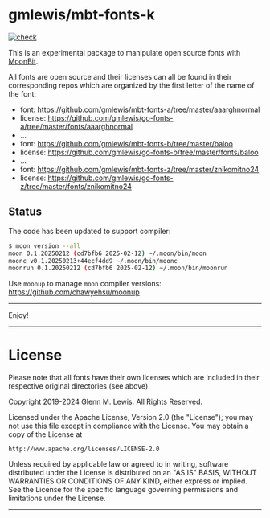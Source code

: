 # gmlewis/mbt-fonts-k
[![check](https://github.com/gmlewis/mbt-fonts-k/actions/workflows/check.yml/badge.svg)](https://github.com/gmlewis/mbt-fonts-k/actions/workflows/check.yml)

This is an experimental package to manipulate open source fonts with [MoonBit].

All fonts are open source and their licenses can all be found in their corresponding
repos which are organized by the first letter of the name of the font:

* font: https://github.com/gmlewis/mbt-fonts-a/tree/master/aaarghnormal
* license: https://github.com/gmlewis/go-fonts-a/tree/master/fonts/aaarghnormal
* ...
* font: https://github.com/gmlewis/mbt-fonts-b/tree/master/baloo
* license: https://github.com/gmlewis/go-fonts-b/tree/master/fonts/baloo
* ...
* font: https://github.com/gmlewis/mbt-fonts-z/tree/master/znikomitno24
* license: https://github.com/gmlewis/go-fonts-z/tree/master/fonts/znikomitno24

[MoonBit]: https://www.moonbitlang.com/

## Status

The code has been updated to support compiler:

```bash
$ moon version --all
moon 0.1.20250212 (cd7bfb6 2025-02-12) ~/.moon/bin/moon
moonc v0.1.20250213+44ecf4dd9 ~/.moon/bin/moonc
moonrun 0.1.20250212 (cd7bfb6 2025-02-12) ~/.moon/bin/moonrun
```

Use `moonup` to manage `moon` compiler versions:
https://github.com/chawyehsu/moonup

----------------------------------------------------------------------

Enjoy!

----------------------------------------------------------------------

# License

Please note that all fonts have their own licenses which are included
in their respective original directories (see above).

Copyright 2019-2024 Glenn M. Lewis. All Rights Reserved.

Licensed under the Apache License, Version 2.0 (the "License");
you may not use this file except in compliance with the License.
You may obtain a copy of the License at

    http://www.apache.org/licenses/LICENSE-2.0

Unless required by applicable law or agreed to in writing, software
distributed under the License is distributed on an "AS IS" BASIS,
WITHOUT WARRANTIES OR CONDITIONS OF ANY KIND, either express or implied.
See the License for the specific language governing permissions and
limitations under the License.

----------------------------------------------------------------------
